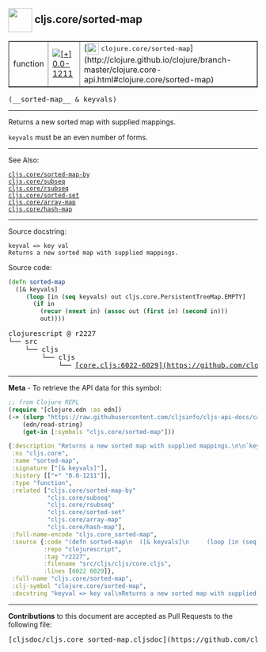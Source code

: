 ## <img width="48px" valign="middle" src="http://i.imgur.com/Hi20huC.png"> cljs.core/sorted-map

 <table border="1">
<tr>

<td>function</td>
<td><a href="https://github.com/cljsinfo/cljs-api-docs/tree/0.0-1211"><img valign="middle" alt="[+] 0.0-1211" src="https://img.shields.io/badge/+-0.0--1211-lightgrey.svg"></a> </td>
<td>
[<img height="24px" valign="middle" src="http://i.imgur.com/1GjPKvB.png"> <samp>clojure.core/sorted-map</samp>](http://clojure.github.io/clojure/branch-master/clojure.core-api.html#clojure.core/sorted-map)
</td>
</tr>
</table>

 <samp>
(__sorted-map__ & keyvals)<br>
</samp>

---

Returns a new sorted map with supplied mappings.

`keyvals` must be an even number of forms.

---


See Also:

[`cljs.core/sorted-map-by`](cljs.core_sorted-map-by.md)<br>
[`cljs.core/subseq`](cljs.core_subseq.md)<br>
[`cljs.core/rsubseq`](cljs.core_rsubseq.md)<br>
[`cljs.core/sorted-set`](cljs.core_sorted-set.md)<br>
[`cljs.core/array-map`](cljs.core_array-map.md)<br>
[`cljs.core/hash-map`](cljs.core_hash-map.md)<br>

---

Source docstring:

```
keyval => key val
Returns a new sorted map with supplied mappings.
```

Source code:

```clj
(defn sorted-map
  ([& keyvals]
     (loop [in (seq keyvals) out cljs.core.PersistentTreeMap.EMPTY]
       (if in
         (recur (nnext in) (assoc out (first in) (second in)))
         out))))
```

 <pre>
clojurescript @ r2227
└── src
    └── cljs
        └── cljs
            └── <ins>[core.cljs:6022-6029](https://github.com/clojure/clojurescript/blob/r2227/src/cljs/cljs/core.cljs#L6022-L6029)</ins>
</pre>


---

__Meta__ - To retrieve the API data for this symbol:

```clj
;; from Clojure REPL
(require '[clojure.edn :as edn])
(-> (slurp "https://raw.githubusercontent.com/cljsinfo/cljs-api-docs/catalog/cljs-api.edn")
    (edn/read-string)
    (get-in [:symbols "cljs.core/sorted-map"]))
```

```clj
{:description "Returns a new sorted map with supplied mappings.\n\n`keyvals` must be an even number of forms.",
 :ns "cljs.core",
 :name "sorted-map",
 :signature ["[& keyvals]"],
 :history [["+" "0.0-1211"]],
 :type "function",
 :related ["cljs.core/sorted-map-by"
           "cljs.core/subseq"
           "cljs.core/rsubseq"
           "cljs.core/sorted-set"
           "cljs.core/array-map"
           "cljs.core/hash-map"],
 :full-name-encode "cljs.core_sorted-map",
 :source {:code "(defn sorted-map\n  ([& keyvals]\n     (loop [in (seq keyvals) out cljs.core.PersistentTreeMap.EMPTY]\n       (if in\n         (recur (nnext in) (assoc out (first in) (second in)))\n         out))))",
          :repo "clojurescript",
          :tag "r2227",
          :filename "src/cljs/cljs/core.cljs",
          :lines [6022 6029]},
 :full-name "cljs.core/sorted-map",
 :clj-symbol "clojure.core/sorted-map",
 :docstring "keyval => key val\nReturns a new sorted map with supplied mappings."}

```

---

__Contributions__ to this document are accepted as Pull Requests to the following file:

 <pre>
[cljsdoc/cljs.core_sorted-map.cljsdoc](https://github.com/cljsinfo/cljs-api-docs/blob/master/cljsdoc/cljs.core_sorted-map.cljsdoc)
</pre>

